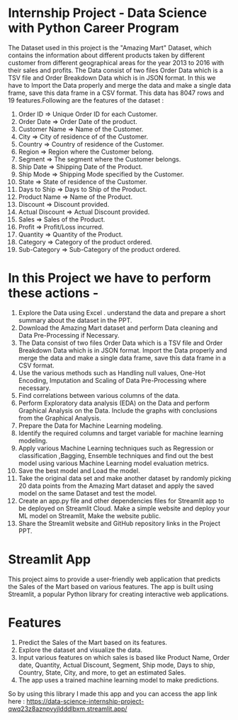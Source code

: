 # Internship Project - Data Science with Python Career Program

The Dataset used in this project is the "Amazing Mart" Dataset, which contains the information about different products taken by different customer from different geographical areas for the year 2013 to 2016 with their sales and profits. 
The Data consist of two files Order Data which is a TSV file and Order Breakdown Data which is in JSON format. In this we have to Import the Data properly and merge the data and make a single data frame, save this data frame in a CSV format.
This data has 8047 rows and 19 features.Following are the features of the dataset :

1. Order ID => Unique Order ID for each Customer.
2. Order Date => Order Date of the product.
3. Customer Name => Name of the Customer.
4. City => City of residence of of the Customer.
5. Country => Country of residence of the Customer.
6. Region => Region where the Customer belong.
7. Segment => The segment where the Customer belongs.
8. Ship Date => Shipping Date of the Product.
9. Ship Mode => Shipping Mode specified by the Customer.
10. State => State of residence of the Customer.
11. Days to Ship => Days to Ship of the Product.
12. Product Name => Name of the Product.
13. Discount => Discount provided.
14. Actual Discount => Actual Discount provided.
15. Sales => Sales of the Product.
16. Profit => Profit/Loss incurred.
17. Quantity => Quantity of the Product.
18. Category => Category of the product ordered.
19. Sub-Category => Sub-Category of the product ordered.

# In this Project we have to perform these actions -
1. Explore the Data using Excel . understand the data and prepare a short summary about the dataset in the PPT.
2. Download the Amazing Mart dataset and perform Data cleaning and Data Pre-Processing if Necessary.
3. The Data consist of two files Order Data which is a TSV file and Order Breakdown Data which is in JSON format. Import the Data properly and merge the data and make a single data frame, save this data frame in a CSV format.
4. Use the various methods such as Handling null values, One-Hot Encoding, Imputation and Scaling of Data Pre-Processing where necessary.
5. Find correlations between various columns of the data.
6. Perform Exploratory data analysis (EDA) on the Data and perform Graphical Analysis on the Data. Include the graphs with conclusions from the Graphical Analysis.
7. Prepare the Data for Machine Learning modeling.
8. Identify the required columns and target variable for machine learning modeling.
9. Apply various Machine Learning techniques such as Regression or classification ,Bagging, Ensemble techniques and find out the best model using various Machine Learning model evaluation metrics.
10. Save the best model and Load the model.
11. Take the original data set and make another dataset by randomly picking 20 data points from the Amazing Mart dataset and apply the saved model on the same Dataset and test the model.
12. Create an app.py file and other dependencies files for Streamlit app to be deployed on Streamlit Cloud. Make a simple website and deploy your ML model on Streamlit, Make the website public.
15. Share the Streamlit website and GitHub repository links in the Project PPT.

# Streamlit App

This project aims to provide a user-friendly web application that predicts the Sales of the Mart based on various features. The app is built using Streamlit, a popular Python library for creating interactive web applications.

# Features
1. Predict the Sales of the Mart based on its features.
2. Explore the dataset and visualize the data.
3. Input various features on which sales is based like Product Name, Order date, Quantity, Actual Discount, Segment, Ship mode, Days to ship, Country, State, City, and more, to get an estimated Sales.
4. The app uses a trained machine learning model to make predictions.

So by using this library I made this app and you can access the app link here : https://data-science-internship-project-qwq23z8aznpvyjldddlbxm.streamlit.app/
